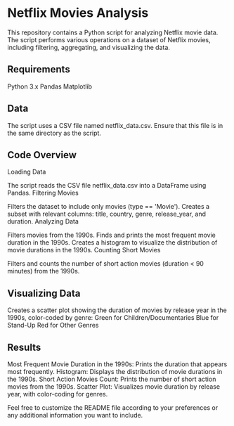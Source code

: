 # Netflix Movies Analysis
This repository contains a Python script for analyzing Netflix movie data. The script performs various operations on a dataset of Netflix movies, including filtering, aggregating, and visualizing the data.

## Requirements
Python 3.x
Pandas
Matplotlib

## Data
The script uses a CSV file named netflix_data.csv. Ensure that this file is in the same directory as the script.

## Code Overview
Loading Data

The script reads the CSV file netflix_data.csv into a DataFrame using Pandas.
Filtering Movies

Filters the dataset to include only movies (type == 'Movie').
Creates a subset with relevant columns: title, country, genre, release_year, and duration.
Analyzing Data

Filters movies from the 1990s.
Finds and prints the most frequent movie duration in the 1990s.
Creates a histogram to visualize the distribution of movie durations in the 1990s.
Counting Short Movies

Filters and counts the number of short action movies (duration < 90 minutes) from the 1990s.
## Visualizing Data

Creates a scatter plot showing the duration of movies by release year in the 1990s, color-coded by genre:
Green for Children/Documentaries
Blue for Stand-Up
Red for Other Genres
## Results
Most Frequent Movie Duration in the 1990s: Prints the duration that appears most frequently.
Histogram: Displays the distribution of movie durations in the 1990s.
Short Action Movies Count: Prints the number of short action movies from the 1990s.
Scatter Plot: Visualizes movie duration by release year, with color-coding for genres.



Feel free to customize the README file according to your preferences or any additional information you want to include.
